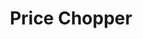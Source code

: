 ---
title: "Price Chopper"
url: /overland-park/price-chopper-west-75th-street/
shop: supermarket
---